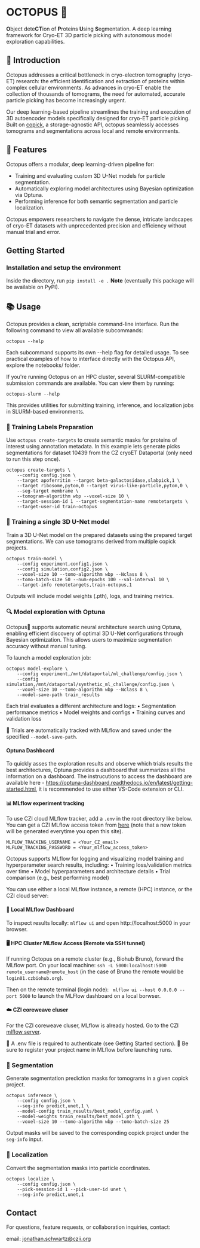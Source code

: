 # OCTOPUS 🐙
**O**bject dete**CT**ion of **P**roteins **U**sing **S**egmentation. A deep learning framework for Cryo-ET 3D particle picking with autonomous model exploration capabilities.

## 🚀 Introduction

Octopus addresses a critical bottleneck in cryo-electron tomography (cryo-ET) research: the efficient identification and extraction of proteins within complex cellular environments. As advances in cryo-ET enable the collection of thousands of tomograms, the need for automated, accurate particle picking has become increasingly urgent.

Our deep learning-based pipeline streamlines the training and execution of 3D autoencoder models specifically designed for cryo-ET particle picking. Built on [copick](https://github.com/copick/copick), a storage-agnostic API, octopus seamlessly accesses tomograms and segmentations across local and remote environments. 

## 🧩 Features

Octopus offers a modular, deep learning-driven pipeline for:
*	Training and evaluating custom 3D U-Net models for particle segmentation.
*	Automatically exploring model architectures using Bayesian optimization via Optuna.
*	Performing inference for both semantic segmentation and particle localization.

Octopus empowers researchers to navigate the dense, intricate landscapes of cryo-ET datasets with unprecedented precision and efficiency without manual trial and error.

## Getting Started
### Installation and setup the environment
Inside the directory, run `pip install -e .` 
**Note** (eventually this package will be available on PyPI).  

## 📚 Usage

Octopus provides a clean, scriptable command-line interface. Run the following command to view all available subcommands:
```
octopus --help
```
Each subcommand supports its own --help flag for detailed usage. To see practical examples of how to interface directly with the Octopus API, explore the notebooks/ folder.

If you're running Octopus on an HPC cluster, several SLURM-compatible submission commands are available. You can view them by running:
```
octopus-slurm --help
```
This provides utilities for submitting training, inference, and localization jobs in SLURM-based environments.

### 📁 Training Labels Preparation  

Use `octopus create-targets` to create semantic masks for proteins of interest using annotation metadata. In this example lets generate picks segmentations for dataset 10439 from the CZ cryoET Dataportal (only need to run this step once). 
```
octopus create-targets \
    --config config.json \
    --target apoferritin --target beta-galactosidase,slabpick,1 \
    --target ribosome,pytom,0 --target virus-like-particle,pytom,0 \
    --seg-target membrane \
    --tomogram-algorithm wbp --voxel-size 10 \
    --target-session-id 1 --target-segmentation-name remotetargets \
    --target-user-id train-octopus
```

### 🧠 Training a single 3D U-Net model  
Train a 3D U-Net model on the prepared datasets using the prepared target segmentations. We can use tomograms derived from multiple copick projects. 
``` 
octopus train-model \
    --config experiment,config1.json \
    --config simulation,config2.json \
    --voxel-size 10 --tomo-algorithm wbp --Nclass 8 \
    --tomo-batch-size 50 --num-epochs 100 --val-interval 10 \
    --target-info remotetargets,train-octopus,1
```
Outputs will include model weights (.pth), logs, and training metrics.

### 🔍 Model exploration with Optuna

Octopus🐙 supports automatic neural architecture search using Optuna, enabling efficient discovery of optimal 3D U-Net configurations through Bayesian optimization. This allows users to maximize segmentation accuracy without manual tuning.

To launch a model exploration job:
```
octopus model-explore \
    --config experiment,/mnt/dataportal/ml_challenge/config.json \
    --config simulation,/mnt/dataportal/synthetic_ml_challenge/config.json \
    --voxel-size 10 --tomo-algorithm wbp --Nclass 8 \
    --model-save-path train_results
```
Each trial evaluates a different architecture and logs:
	•	Segmentation performance metrics
	•	Model weights and configs
	•	Training curves and validation loss

🔬 Trials are automatically tracked with MLflow and saved under the specified `--model-save-path`.

#### Optuna Dashboard

To quickly asses the exploration results and observe which trials results the best architectures, Optuna provides a dashboard that summarizes all the information on a dashboard. The instrucutions to access the dashboard are available here - https://optuna-dashboard.readthedocs.io/en/latest/getting-started.html, it is recommended to use either VS-Code extension or CLI. 
 
#### 📊 MLflow experiment tracking   

To use CZI cloud MLflow tracker, add a `.env` in the root directory like below. You can get a CZI MLflow access token from [here](https://mlflow.cw.use4-prod.si.czi.technology/api/2.0/mlflow/users/access-token) (note that a new token will be generated everytime you open this site).
```
MLFLOW_TRACKING_USERNAME = <Your_CZ_email>
MLFLOW_TRACKING_PASSWORD = <Your_mlflow_access_token>
```

Octopus supports MLflow for logging and visualizing model training and hyperparameter search results, including:
	•	Training loss/validation metrics over time
	•	Model hyperparameters and architecture details
	•	Trial comparison (e.g., best performing model)

You can use either a local MLflow instance, a remote (HPC) instance, or the CZI cloud server:

#### 🧪 Local MLflow Dashboard

To inspect results locally: `mlflow ui` and open http://localhost:5000 in your browser.

#### 🖥️ HPC Cluster MLflow Access (Remote via SSH tunnel)

If running Octopus on a remote cluster (e.g., Biohub Bruno), forward the MLflow port. 
On your local machine: 
 `ssh -L 5000:localhost:5000 remote_username@remote_host` (in the case of Bruno the remote would be `login01.czbiohub.org`). 
 
Then on the remote terminal (login node): ` mlflow ui --host 0.0.0.0 --port 5000` to launch the MLFlow dashboard on a local borwser.

#### ☁️ CZI coreweave cluser

For the CZI coreweave cluser, MLflow is already hosted. Go to the CZI [mlflow server](https://mlflow.cw.use4-prod.si.czi.technology/). 

🔐 A .env file is required to authenticate (see Getting Started section).
📁 Be sure to register your project name in MLflow before launching runs.

### 🔮 Segmentation
Generate segmentation prediction masks for tomograms in a given copick project.
```
octopus inference \
    --config config.json \
    --seg-info predict,unet,1 \
    --model-config train_results/best_model_config.yaml \
    --model-weights train_results/best_model.pth \
    --voxel-size 10 --tomo-algorithm wbp --tomo-batch-size 25
```
Output masks will be saved to the corresponding copick project under the `seg-info` input.

### 📍 Localization
Convert the segmentation masks into particle coordinates. 
```
octopus localize \
    --config config.json \
    --pick-session-id 1 --pick-user-id unet \
    --seg-info predict,unet,1
```

## Contact

For questions, feature requests, or collaboration inquiries, contact:

email: [jonathan.schwartz@czii.org](jonathan.schwartz@czii.org)



